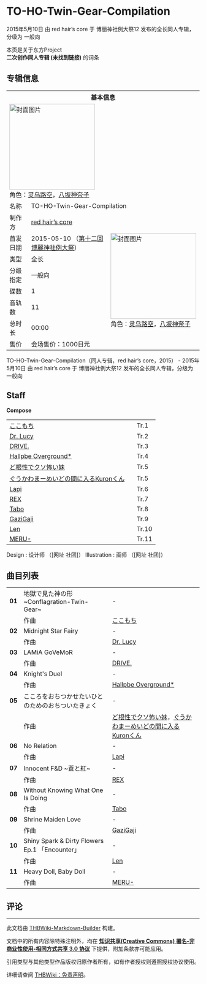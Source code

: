 # TO-HO-Twin-Gear-Compilation

<!-- source html: G:\repos\THBWiki-Markdown-Builder\THBWikiMarkdown\Temp\main\f\f5\ns0%3ATO-HO-Twin-Gear-Compilation.html -->

2015年5月10日 由 red hair’s core 于 博丽神社例大祭12 发布的全长同人专辑，分级为 一般向

本页是关于东方Project  
 **二次创作同人专辑 (未找到链接)** 的词条
## 专辑信息

<table><tbody><tr><th colspan="3">基本信息</th></tr><tr><td class="cover-artwork-mobile" colspan="2"><a href="./文件-TO-HO-Twin-Gear-Compilation封面.jpg.md" class="image" title="封面图片"><img alt="封面图片" src="https://upload.thwiki.cc/thumb/9/9b/TO-HO-Twin-Gear-Compilation%E5%B0%81%E9%9D%A2.jpg/223px-TO-HO-Twin-Gear-Compilation%E5%B0%81%E9%9D%A2.jpg" decoding="async" loading="lazy" width="223" height="224" srcset="https://upload.thwiki.cc/thumb/9/9b/TO-HO-Twin-Gear-Compilation%E5%B0%81%E9%9D%A2.jpg/335px-TO-HO-Twin-Gear-Compilation%E5%B0%81%E9%9D%A2.jpg 1.5x, https://upload.thwiki.cc/thumb/9/9b/TO-HO-Twin-Gear-Compilation%E5%B0%81%E9%9D%A2.jpg/446px-TO-HO-Twin-Gear-Compilation%E5%B0%81%E9%9D%A2.jpg 2x" data-file-width="510" data-file-height="512"></a><div class="cover-char">角色：<a href="./灵乌路空.md" title="灵乌路空">灵乌路空</a>，<a href="./八坂神奈子.md" title="八坂神奈子">八坂神奈子</a></div></td>
</tr><tr><td class="label">名称</td><td colspan="2"> TO-HO-Twin-Gear-Compilation </td></tr><tr><td class="label">制作方</td><td><a href="./red_hair’s_core.md" title="red hair’s core">red hair’s core</a></td><td class="cover-artwork" rowspan="8" style="min-width:224px;"><a href="./文件-TO-HO-Twin-Gear-Compilation封面.jpg.md" class="image" title="封面图片"><img alt="封面图片" src="https://upload.thwiki.cc/thumb/9/9b/TO-HO-Twin-Gear-Compilation%E5%B0%81%E9%9D%A2.jpg/223px-TO-HO-Twin-Gear-Compilation%E5%B0%81%E9%9D%A2.jpg" decoding="async" loading="lazy" width="223" height="224" srcset="https://upload.thwiki.cc/thumb/9/9b/TO-HO-Twin-Gear-Compilation%E5%B0%81%E9%9D%A2.jpg/335px-TO-HO-Twin-Gear-Compilation%E5%B0%81%E9%9D%A2.jpg 1.5x, https://upload.thwiki.cc/thumb/9/9b/TO-HO-Twin-Gear-Compilation%E5%B0%81%E9%9D%A2.jpg/446px-TO-HO-Twin-Gear-Compilation%E5%B0%81%E9%9D%A2.jpg 2x" data-file-width="510" data-file-height="512"></a><div class="cover-char">角色：<a href="./灵乌路空.md" title="灵乌路空">灵乌路空</a>，<a href="./八坂神奈子.md" title="八坂神奈子">八坂神奈子</a></div></td>
</tr><tr><td class="label">首发日期</td><td>2015-05-10&#160;（<a href="/展会作品列表?e=%E5%8D%9A%E4%B8%BD%E7%A5%9E%E7%A4%BE%E4%BE%8B%E5%A4%A7%E7%A5%AD%2312">第十二回 博麗神社例大祭</a>）</td></tr><tr><td class="label">类型</td><td>全长</td></tr><tr><td class="label">分级指定</td><td>一般向</td></tr><tr><td class="label">碟数</td><td>1</td></tr><tr><td class="label">音轨数</td><td>11</td></tr><tr><td class="label">总时长</td><td>00:00</td></tr><tr><td class="label">售价</td><td>会场售价：1000日元</td></tr></tbody></table>

TO-HO-Twin-Gear-Compilation（同人专辑，red hair’s core，2015） - 2015年5月10日 由 red hair’s core 于 博丽神社例大祭12 发布的全长同人专辑，分级为 一般向
## Staff
  
 **Compose**   

<table><tbody><tr><td><a href="/index.php?title=%E3%81%93%E3%81%93%E3%82%82%E3%81%A1&amp;action=edit&amp;redlink=1" class="new" title="ここもち（页面不存在）">ここもち</a></td><td></td><td>Tr.1</td></tr><tr><td><a href="./Dr.Lucy.md" title="Dr.Lucy" unred="">Dr. Lucy</a></td><td></td><td>Tr.2</td></tr><tr><td><a href="/index.php?title=DRIVE.&amp;action=edit&amp;redlink=1" class="new" title="DRIVE.（页面不存在）">DRIVE.</a></td><td></td><td>Tr.3</td></tr><tr><td><a href="/index.php?title=Hallpbe_Overground*&amp;action=edit&amp;redlink=1" class="new" title="Hallpbe Overground*（页面不存在）">Hallpbe Overground*</a></td><td></td><td>Tr.4</td></tr><tr><td><a href="/index.php?title=%E3%81%A9%E6%A0%B9%E6%80%A7%E3%81%A7%E3%82%AF%E3%82%BD%E6%80%96%E3%81%84%E5%A6%B9&amp;action=edit&amp;redlink=1" class="new" title="ど根性でクソ怖い妹（页面不存在）">ど根性でクソ怖い妹</a></td><td></td><td>Tr.5</td></tr><tr><td><a href="/index.php?title=%E3%81%90%E3%81%86%E3%81%8B%E3%82%8F%E3%81%BE%E3%83%BC%E3%82%81%E3%81%84%E3%81%A9%E3%81%AE%E9%96%93%E3%81%AB%E5%85%A5%E3%82%8BKuron%E3%81%8F%E3%82%93&amp;action=edit&amp;redlink=1" class="new" title="ぐうかわまーめいどの間に入るKuronくん（页面不存在）">ぐうかわまーめいどの間に入るKuronくん</a></td><td></td><td>Tr.5</td></tr><tr><td><a href="/index.php?title=Lapi&amp;action=edit&amp;redlink=1" class="new" title="Lapi（页面不存在）">Lapi</a></td><td></td><td>Tr.6</td></tr><tr><td><a href="/index.php?title=REX&amp;action=edit&amp;redlink=1" class="new" title="REX（页面不存在）">REX</a></td><td></td><td>Tr.7</td></tr><tr><td><a href="/index.php?title=Tabo&amp;action=edit&amp;redlink=1" class="new" title="Tabo（页面不存在）">Tabo</a></td><td></td><td>Tr.8</td></tr><tr><td><a href="/index.php?title=GaziGaji&amp;action=edit&amp;redlink=1" class="new" title="GaziGaji（页面不存在）">GaziGaji</a></td><td></td><td>Tr.9</td></tr><tr><td><a href="/index.php?title=Len&amp;action=edit&amp;redlink=1" class="new" title="Len（页面不存在）">Len</a></td><td></td><td>Tr.10</td></tr><tr><td><a href="/index.php?title=MERU-&amp;action=edit&amp;redlink=1" class="new" title="MERU-（页面不存在）">MERU-</a></td><td></td><td>Tr.11</td></tr></tbody></table>


Design
: 设计师 （[网址 社团]）
Illustration
: 画师 （[网址 社团]）

## 曲目列表

<table><tbody><tr><td id="1" class="infoYL"><b>01</b></td><td id="地獄で見た神の形_~Conflagration-Twin-Gear~" colspan="2" class="title">地獄で見た神の形 ~Conflagration-Twin-Gear~<span class="thcsearchlinks"><a rel="nofollow" class="external text" href="https://cd.thwiki.cc?arrange=ここもち&amp;fromwiki=TO-HO-Twin-Gear-Compilation"><span title="搜索相似同人曲"></span></a></span></td><td class="time">-</td></tr><tr><td class="left"></td><td class="label">作曲</td><td class="text" colspan="2"><a href="/index.php?title=%E3%81%93%E3%81%93%E3%82%82%E3%81%A1&amp;action=edit&amp;redlink=1" class="new" title="ここもち（页面不存在）">ここもち</a><span class="thcsearchlinks"><a rel="nofollow" class="external text" href="https://cd.thwiki.cc?arrange=，ここもち&amp;fromwiki=TO-HO-Twin-Gear-Compilation"><span></span></a></span></td></tr>
<tr><td id="2" class="infoYL"><b>02</b></td><td id="Midnight_Star_Fairy" colspan="2" class="title">Midnight Star Fairy<span class="thcsearchlinks"><a rel="nofollow" class="external text" href="https://cd.thwiki.cc?arrange=Dr. Lucy&amp;fromwiki=TO-HO-Twin-Gear-Compilation"><span title="搜索相似同人曲"></span></a></span></td><td class="time">-</td></tr><tr><td class="left"></td><td class="label">作曲</td><td class="text" colspan="2"><a href="./Dr.Lucy.md" title="Dr.Lucy" unred="">Dr. Lucy</a><span class="thcsearchlinks"><a rel="nofollow" class="external text" href="https://cd.thwiki.cc?arrange=，Dr. Lucy&amp;fromwiki=TO-HO-Twin-Gear-Compilation"><span></span></a></span></td></tr>
<tr><td id="3" class="infoYL"><b>03</b></td><td id="LAMiA_GoVeMoR" colspan="2" class="title">LAMiA GoVeMoR<span class="thcsearchlinks"><a rel="nofollow" class="external text" href="https://cd.thwiki.cc?arrange=DRIVE.&amp;fromwiki=TO-HO-Twin-Gear-Compilation"><span title="搜索相似同人曲"></span></a></span></td><td class="time">-</td></tr><tr><td class="left"></td><td class="label">作曲</td><td class="text" colspan="2"><a href="/index.php?title=DRIVE.&amp;action=edit&amp;redlink=1" class="new" title="DRIVE.（页面不存在）">DRIVE.</a><span class="thcsearchlinks"><a rel="nofollow" class="external text" href="https://cd.thwiki.cc?arrange=，DRIVE.&amp;fromwiki=TO-HO-Twin-Gear-Compilation"><span></span></a></span></td></tr>
<tr><td id="4" class="infoYL"><b>04</b></td><td id="Knight&#39;s_Duel" colspan="2" class="title">Knight&#39;s Duel<span class="thcsearchlinks"><a rel="nofollow" class="external text" href="https://cd.thwiki.cc?arrange=Hallpbe Overground*&amp;fromwiki=TO-HO-Twin-Gear-Compilation"><span title="搜索相似同人曲"></span></a></span></td><td class="time">-</td></tr><tr><td class="left"></td><td class="label">作曲</td><td class="text" colspan="2"><a href="/index.php?title=Hallpbe_Overground*&amp;action=edit&amp;redlink=1" class="new" title="Hallpbe Overground*（页面不存在）">Hallpbe Overground*</a><span class="thcsearchlinks"><a rel="nofollow" class="external text" href="https://cd.thwiki.cc?arrange=，Hallpbe Overground*&amp;fromwiki=TO-HO-Twin-Gear-Compilation"><span></span></a></span></td></tr>
<tr><td id="5" class="infoYL"><b>05</b></td><td id="こころをおちつかせたいひとのためのおちついたきょく" colspan="2" class="title">こころをおちつかせたいひとのためのおちついたきょく<span class="thcsearchlinks"><a rel="nofollow" class="external text" href="https://cd.thwiki.cc?arrange=ど根性でクソ怖い妹，ぐうかわまーめいどの間に入るKuronくん&amp;fromwiki=TO-HO-Twin-Gear-Compilation"><span title="搜索相似同人曲"></span></a></span></td><td class="time">-</td></tr><tr><td class="left"></td><td class="label">作曲</td><td class="text" colspan="2"><a href="/index.php?title=%E3%81%A9%E6%A0%B9%E6%80%A7%E3%81%A7%E3%82%AF%E3%82%BD%E6%80%96%E3%81%84%E5%A6%B9&amp;action=edit&amp;redlink=1" class="new" title="ど根性でクソ怖い妹（页面不存在）">ど根性でクソ怖い妹</a>，<a href="/index.php?title=%E3%81%90%E3%81%86%E3%81%8B%E3%82%8F%E3%81%BE%E3%83%BC%E3%82%81%E3%81%84%E3%81%A9%E3%81%AE%E9%96%93%E3%81%AB%E5%85%A5%E3%82%8BKuron%E3%81%8F%E3%82%93&amp;action=edit&amp;redlink=1" class="new" title="ぐうかわまーめいどの間に入るKuronくん（页面不存在）">ぐうかわまーめいどの間に入るKuronくん</a><span class="thcsearchlinks"><a rel="nofollow" class="external text" href="https://cd.thwiki.cc?arrange=，ど根性でクソ怖い妹，ぐうかわまーめいどの間に入るKuronくん&amp;fromwiki=TO-HO-Twin-Gear-Compilation"><span></span></a></span></td></tr>
<tr><td id="6" class="infoYL"><b>06</b></td><td id="No_Relation" colspan="2" class="title">No Relation<span class="thcsearchlinks"><a rel="nofollow" class="external text" href="https://cd.thwiki.cc?arrange=Lapi&amp;fromwiki=TO-HO-Twin-Gear-Compilation"><span title="搜索相似同人曲"></span></a></span></td><td class="time">-</td></tr><tr><td class="left"></td><td class="label">作曲</td><td class="text" colspan="2"><a href="/index.php?title=Lapi&amp;action=edit&amp;redlink=1" class="new" title="Lapi（页面不存在）">Lapi</a><span class="thcsearchlinks"><a rel="nofollow" class="external text" href="https://cd.thwiki.cc?arrange=，Lapi&amp;fromwiki=TO-HO-Twin-Gear-Compilation"><span></span></a></span></td></tr>
<tr><td id="7" class="infoYL"><b>07</b></td><td id="Innocent_F&amp;D_~蒼と紅~" colspan="2" class="title">Innocent F&#38;D ~蒼と紅~<span class="thcsearchlinks"><a rel="nofollow" class="external text" href="https://cd.thwiki.cc?arrange=REX&amp;fromwiki=TO-HO-Twin-Gear-Compilation"><span title="搜索相似同人曲"></span></a></span></td><td class="time">-</td></tr><tr><td class="left"></td><td class="label">作曲</td><td class="text" colspan="2"><a href="/index.php?title=REX&amp;action=edit&amp;redlink=1" class="new" title="REX（页面不存在）">REX</a><span class="thcsearchlinks"><a rel="nofollow" class="external text" href="https://cd.thwiki.cc?arrange=，REX&amp;fromwiki=TO-HO-Twin-Gear-Compilation"><span></span></a></span></td></tr>
<tr><td id="8" class="infoYL"><b>08</b></td><td id="Without_Knowing_What_One_Is_Doing" colspan="2" class="title">Without Knowing What One Is Doing<span class="thcsearchlinks"><a rel="nofollow" class="external text" href="https://cd.thwiki.cc?arrange=Tabo&amp;fromwiki=TO-HO-Twin-Gear-Compilation"><span title="搜索相似同人曲"></span></a></span></td><td class="time">-</td></tr><tr><td class="left"></td><td class="label">作曲</td><td class="text" colspan="2"><a href="/index.php?title=Tabo&amp;action=edit&amp;redlink=1" class="new" title="Tabo（页面不存在）">Tabo</a><span class="thcsearchlinks"><a rel="nofollow" class="external text" href="https://cd.thwiki.cc?arrange=，Tabo&amp;fromwiki=TO-HO-Twin-Gear-Compilation"><span></span></a></span></td></tr>
<tr><td id="9" class="infoYL"><b>09</b></td><td id="Shrine_Maiden_Love" colspan="2" class="title">Shrine Maiden Love<span class="thcsearchlinks"><a rel="nofollow" class="external text" href="https://cd.thwiki.cc?arrange=GaziGaji&amp;fromwiki=TO-HO-Twin-Gear-Compilation"><span title="搜索相似同人曲"></span></a></span></td><td class="time">-</td></tr><tr><td class="left"></td><td class="label">作曲</td><td class="text" colspan="2"><a href="/index.php?title=GaziGaji&amp;action=edit&amp;redlink=1" class="new" title="GaziGaji（页面不存在）">GaziGaji</a><span class="thcsearchlinks"><a rel="nofollow" class="external text" href="https://cd.thwiki.cc?arrange=，GaziGaji&amp;fromwiki=TO-HO-Twin-Gear-Compilation"><span></span></a></span></td></tr>
<tr><td id="10" class="infoYL"><b>10</b></td><td id="Shiny_Spark_&amp;_Dirty_Flowers_Ep.1_「Encounter」" colspan="2" class="title">Shiny Spark &#38; Dirty Flowers Ep.1 「Encounter」<span class="thcsearchlinks"><a rel="nofollow" class="external text" href="https://cd.thwiki.cc?arrange=Len&amp;fromwiki=TO-HO-Twin-Gear-Compilation"><span title="搜索相似同人曲"></span></a></span></td><td class="time">-</td></tr><tr><td class="left"></td><td class="label">作曲</td><td class="text" colspan="2"><a href="/index.php?title=Len&amp;action=edit&amp;redlink=1" class="new" title="Len（页面不存在）">Len</a><span class="thcsearchlinks"><a rel="nofollow" class="external text" href="https://cd.thwiki.cc?arrange=，Len&amp;fromwiki=TO-HO-Twin-Gear-Compilation"><span></span></a></span></td></tr>
<tr><td id="11" class="infoYL"><b>11</b></td><td id="Heavy_Doll,_Baby_Doll" colspan="2" class="title">Heavy Doll, Baby Doll<span class="thcsearchlinks"><a rel="nofollow" class="external text" href="https://cd.thwiki.cc?arrange=MERU-&amp;fromwiki=TO-HO-Twin-Gear-Compilation"><span title="搜索相似同人曲"></span></a></span></td><td class="time">-</td></tr><tr><td class="left"></td><td class="label">作曲</td><td class="text" colspan="2"><a href="/index.php?title=MERU-&amp;action=edit&amp;redlink=1" class="new" title="MERU-（页面不存在）">MERU-</a><span class="thcsearchlinks"><a rel="nofollow" class="external text" href="https://cd.thwiki.cc?arrange=，MERU-&amp;fromwiki=TO-HO-Twin-Gear-Compilation"><span></span></a></span></td></tr></tbody></table>


## 评论




---

此文档由 [THBWiki-Markdown-Builder](https://github.com/Delsin-Yu/THBWiki-Markdown-Builder) 构建。

文档中的所有内容除特殊注明外，均在 [**知识共享(Creative Commons) 署名-非商业性使用-相同方式共享 3.0 协议**](https://creativecommons.org/licenses/by-sa/3.0/deed.zh-hans) 下提供，附加条款亦可能应用。

引用类型与其他类型作品版权归原作者所有，如有作者授权则遵照授权协议使用。

详细请查阅 [THBWiki：免责声明](https://thbwiki.cc/THBWiki:%E5%85%8D%E8%B4%A3%E5%A3%B0%E6%98%8E)。

